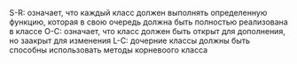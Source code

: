 S-R: означает, что каждый класс должен выполнять определенную функцию,
которая в свою очередь должна быть полностью реализована в классе
O-C: означает, что класс должен быть открыт для дополнения, но заакрыт для изменения
L-C: дочерние классы должны быть способны использовать методы корневоого класса